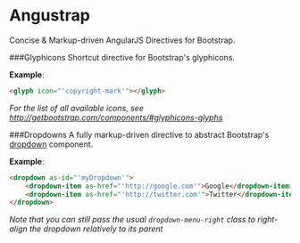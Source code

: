 Angustrap
=========

Concise &amp; Markup-driven AngularJS Directives for Bootstrap.


###Glyphicons
Shortcut directive for Bootstrap's glyphicons.

**Example**:
```html
<glyph icon="'copyright-mark'"></glyph>
```

_For the list of all available icons, see http://getbootstrap.com/components/#glyphicons-glyphs_


###Dropdowns
A fully markup-driven directive to abstract
Bootstrap's [dropdown](http://getbootstrap.com/components/#dropdowns) component.

**Example**:
```html
<dropdown as-id="'myDropdown'">
    <dropdown-item as-href="'http://google.com'">Google</dropdown-item>
    <dropdown-item as-href="'http://twitter.com'">Twitter</dropdown-item>
</dropdown>
```

_Note that you can still pass the usual ```dropdown-menu-right``` class to right-align the dropdown relatively to its parent_
